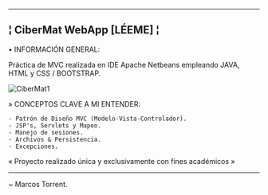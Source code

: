 --------------------------------------------------------
¦ CiberMat WebApp [LÉEME] ¦
--------------------------------------------------------

• INFORMACIÓN GENERAL:

Práctica de MVC realizada en IDE Apache Netbeans empleando JAVA, HTML y CSS / BOOTSTRAP.

![CiberMat1](https://user-images.githubusercontent.com/101758311/195212894-ff581226-8f07-461b-b8f4-52a87de5b761.png)

  » CONCEPTOS CLAVE A MI ENTENDER:

    - Patrón de Diseño MVC (Modelo-Vista-Controlador).
    - JSP's, Servlets y Mapeo.
    - Manejo de sesiones.
    - Archivos & Persistencia.
    - Excepciones.
    
« Proyecto realizado única y exclusivamente con fines académicos »
   
--------------------------------------------------------

~ Marcos Torrent.
